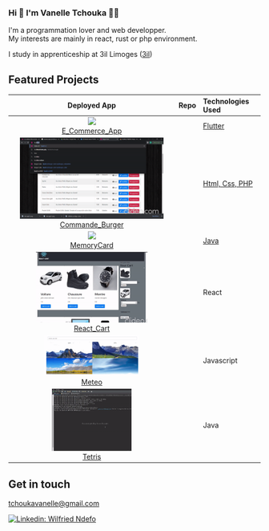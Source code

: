 ### Hi 👋 I'm Vanelle Tchouka 👨‍💻

I'm a programmation lover and web developper.<br/>
My interests are mainly in react, rust or php environment.<br/>

I study in apprenticeship at 3il Limoges (<a href="https://www.3il-ingenieurs.fr/">3il</a>)
## Featured Projects


| Deployed App | Repo | Technologies Used |
|:-------------:|:-------------:|:----------|
| <a href="#"><img src="https://github.com/Tchouka-Vanelle/Tchouka-Vanelle/blob/main/gif_dossier/e_commerce_flutter.gif" width="90%" /></a><br /><a href="https://github.com/Tchouka-Vanelle/flutter_eCommerce_app">E_Commerce_App</a> | <a href="#"><img src="https://cdn.iconscout.com/icon/free/png-256/github-153-675523.png" alt="" width="24px" /></a> | <a href="#"> Flutter </a> |
| <a href="#"><img src="https://github.com/Tchouka-Vanelle/Tchouka-Vanelle/blob/main/gif_dossier/burger.gif" width="90%" /></a><br /><a href="#">Commande_Burger</a> | <a href="#"><img src="https://cdn.iconscout.com/icon/free/png-256/github-153-675523.png" alt="" width="24px" /></a> | <a href="#">Html, Css, PHP </a> |
| <a href="#"><img src="https://github.com/Tchouka-Vanelle/Tchouka-Vanelle/blob/main/gif_dossier/memory.gif" width="80%" /></a><br /><a href="#">MemoryCard</a> | <a href="https://github.com/Tchouka-Vanelle/MemoryCard"><img src="https://cdn.iconscout.com/icon/free/png-256/github-153-675523.png" alt="" width="24px" /></a> | <a href="#">Java </a> |
| <a href="#"><img src="https://github.com/Tchouka-Vanelle/Tchouka-Vanelle/blob/main/gif_dossier/react_cart.gif" width="70%" /></a><br /><a href="#">React_Cart</a> | <a href="https://github.com/Tchouka-Vanelle/react_cart"><img src="https://cdn.iconscout.com/icon/free/png-256/github-153-675523.png" alt="" width="24px" /></a> | React |
| <a style="display: inline-block" href="#"><img src="https://github.com/Tchouka-Vanelle/Tchouka-Vanelle/blob/main/gif_dossier/meteo.gif" width="60%" /></a><br /><a href="#">Meteo</a> |  | Javascript |
| <a href="https://b0p6g4.csb.app/"><img src="https://github.com/Tchouka-Vanelle/Tchouka-Vanelle/blob/main/gif_dossier/tetris.gif" width="50%" /></a><br /><a href="#">Tetris</a> |  |Java |


<!--
**Tchouka-Vanelle/Storie** is a ✨ _special_ ✨ repository because its `README.md` (this file) appears on your GitHub profile.

Here are some ideas to get you started:

- 🔭 I’m currently working on ...
- 🌱 I’m currently learning ...
- 👯 I’m looking to collaborate on ...
- 🤔 I’m looking for help with ...
- 💬 Ask me about ...
- 📫 How to reach me: ...
- 😄 Pronouns: ...
- ⚡ Fun fact: ...
-->

## Get in touch 

tchoukavanelle@gmail.com

[![Linkedin: Wilfried Ndefo](https://img.shields.io/badge/-LinkedIn-blue?style=flat-square&logo=Linkedin&logoColor=white&link=https://www.linkedin.com/in/thomasdunn891/)](https://www.linkedin.com/in/vanelle-ivanna-tchouka-8b101a244/)
